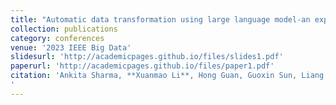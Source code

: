 ```yaml
---
title: "Automatic data transformation using large language model-an experimental study on building energy data"
collection: publications
category: conferences
venue: '2023 IEEE Big Data'
slidesurl: 'http://academicpages.github.io/files/slides1.pdf'
paperurl: 'http://academicpages.github.io/files/paper1.pdf'
citation: 'Ankita Sharma, **Xuanmao Li**, Hong Guan, Guoxin Sun, Liang Zhang, Lanjun Wang, Kesheng Wu, Lei Cao, Erkang Zhu, Alexander Sim, Teresa Wu, Jia Zou
'
---
```


